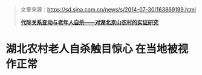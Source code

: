 > 文章来源：https://sd.sina.com.cn/news/s/2014-07-30/163869199.html
>
> [**代际关系变动与老年人自杀——对湖北京山农村的实证研究**](https://shxyj.ajcass.com/Magazine/show/?id=72323)

# 湖北农村老人自杀触目惊心 在当地被视作正常